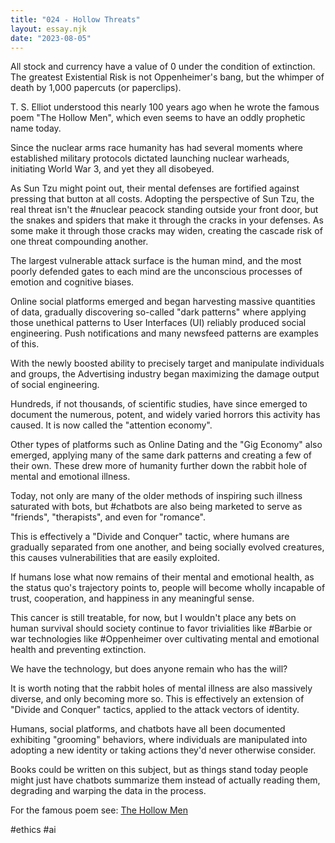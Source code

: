 ```yaml
---
title: "024 - Hollow Threats"
layout: essay.njk
date: "2023-08-05"
---
```


All stock and currency have a value of 0 under the condition of extinction. The greatest Existential Risk is not Oppenheimer's bang, but the whimper of death by 1,000 papercuts (or paperclips).

T. S. Elliot understood this nearly 100 years ago when he wrote the famous poem "The Hollow Men", which even seems to have an oddly prophetic name today.

Since the nuclear arms race humanity has had several moments where established military protocols dictated launching nuclear warheads, initiating World War 3, and yet they all disobeyed.

As Sun Tzu might point out, their mental defenses are fortified against pressing that button at all costs. Adopting the perspective of Sun Tzu, the real threat isn't the #nuclear peacock standing outside your front door, but the snakes and spiders that make it through the cracks in your defenses. As some make it through those cracks may widen, creating the cascade risk of one threat compounding another.

The largest vulnerable attack surface is the human mind, and the most poorly defended gates to each mind are the unconscious processes of emotion and cognitive biases.

Online social platforms emerged and began harvesting massive quantities of data, gradually discovering so-called "dark patterns" where applying those unethical patterns to User Interfaces (UI) reliably produced social engineering. Push notifications and many newsfeed patterns are examples of this.

With the newly boosted ability to precisely target and manipulate individuals and groups, the Advertising industry began maximizing the damage output of social engineering.

Hundreds, if not thousands, of scientific studies, have since emerged to document the numerous, potent, and widely varied horrors this activity has caused. It is now called the "attention economy".

Other types of platforms such as Online Dating and the "Gig Economy" also emerged, applying many of the same dark patterns and creating a few of their own. These drew more of humanity further down the rabbit hole of mental and emotional illness.

Today, not only are many of the older methods of inspiring such illness saturated with bots, but #chatbots are also being marketed to serve as "friends", "therapists", and even for "romance".

This is effectively a "Divide and Conquer" tactic, where humans are gradually separated from one another, and being socially evolved creatures, this causes vulnerabilities that are easily exploited.

If humans lose what now remains of their mental and emotional health, as the status quo's trajectory points to, people will become wholly incapable of trust, cooperation, and happiness in any meaningful sense.

This cancer is still treatable, for now, but I wouldn't place any bets on human survival should society continue to favor trivialities like #Barbie or war technologies like #Oppenheimer over cultivating mental and emotional health and preventing extinction.

We have the technology, but does anyone remain who has the will?

It is worth noting that the rabbit holes of mental illness are also massively diverse, and only becoming more so. This is effectively an extension of "Divide and Conquer" tactics, applied to the attack vectors of identity.

Humans, social platforms, and chatbots have all been documented exhibiting "grooming" behaviors, where individuals are manipulated into adopting a new identity or taking actions they'd never otherwise consider.

Books could be written on this subject, but as things stand today people might just have chatbots summarize them instead of actually reading them, degrading and warping the data in the process.

For the famous poem see: [The Hollow Men](https://allpoetry.com/The-Hollow-Men)

#ethics #ai